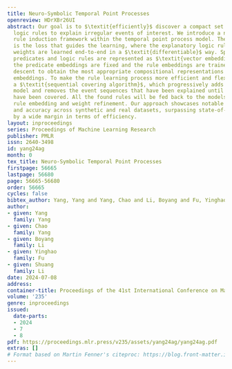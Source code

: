 ```yaml
---
title: Neuro-Symbolic Temporal Point Processes
openreview: HDrXBr26UI
abstract: Our goal is to $\textit{efficiently}$ discover a compact set of temporal
  logic rules to explain irregular events of interest. We introduce a neural-symbolic
  rule induction framework within the temporal point process model. The negative log-likelihood
  is the loss that guides the learning, where the explanatory logic rules and their
  weights are learned end-to-end in a $\textit{differentiable}$ way. Specifically,
  predicates and logic rules are represented as $\textit{vector embeddings}$, where
  the predicate embeddings are fixed and the rule embeddings are trained via gradient
  descent to obtain the most appropriate compositional representations of the predicate
  embeddings. To make the rule learning process more efficient and flexible, we adopt
  a $\textit{sequential covering algorithm}$, which progressively adds rules to the
  model and removes the event sequences that have been explained until all event sequences
  have been covered. All the found rules will be fed back to the models for a final
  rule embedding and weight refinement. Our approach showcases notable efficiency
  and accuracy across synthetic and real datasets, surpassing state-of-the-art baselines
  by a wide margin in terms of efficiency.
layout: inproceedings
series: Proceedings of Machine Learning Research
publisher: PMLR
issn: 2640-3498
id: yang24ag
month: 0
tex_title: Neuro-Symbolic Temporal Point Processes
firstpage: 56665
lastpage: 56680
page: 56665-56680
order: 56665
cycles: false
bibtex_author: Yang, Yang and Yang, Chao and Li, Boyang and Fu, Yinghao and Li, Shuang
author:
- given: Yang
  family: Yang
- given: Chao
  family: Yang
- given: Boyang
  family: Li
- given: Yinghao
  family: Fu
- given: Shuang
  family: Li
date: 2024-07-08
address:
container-title: Proceedings of the 41st International Conference on Machine Learning
volume: '235'
genre: inproceedings
issued:
  date-parts:
  - 2024
  - 7
  - 8
pdf: https://proceedings.mlr.press/v235/assets/yang24ag/yang24ag.pdf
extras: []
# Format based on Martin Fenner's citeproc: https://blog.front-matter.io/posts/citeproc-yaml-for-bibliographies/
---
```

